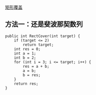 [矩形覆盖](https://www.nowcoder.com/practice/72a5a919508a4251859fb2cfb987a0e6?tpId=13&tqId=11163&tPage=1&rp=1&ru=/ta/coding-interviews&qru=/ta/coding-interviews/question-ranking&from=cyc_github) 

## 方法一：还是斐波那契数列

    public int RectCover(int target) {
        if (target <= 2)
            return target;
        int res = 0;
        int a = 1;
        int b = 2;
        for (int i = 3; i <= target; i++) {
            res = a + b;
            a = b;
            b = res;
        }
        return res;
    }
